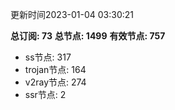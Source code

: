 更新时间2023-01-04 03:30:21

**总订阅: 73**
**总节点: 1499**
**有效节点: 757**
- ss节点: 317
- trojan节点: 164
- v2ray节点: 274
- ssr节点: 2
